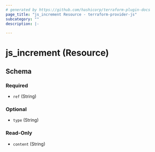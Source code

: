 ```yaml
---
# generated by https://github.com/hashicorp/terraform-plugin-docs
page_title: "js_increment Resource - terraform-provider-js"
subcategory: ""
description: |-
  
---
```


# js_increment (Resource)





<!-- schema generated by tfplugindocs -->
## Schema

### Required

- `ref` (String)

### Optional

- `type` (String)

### Read-Only

- `content` (String)
